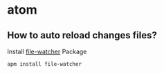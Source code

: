 atom
====

How to auto reload changes files?
----
Install [file-watcher](https://atom.io/packages/file-watcher) Package

	apm install file-watcher
